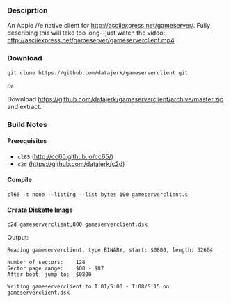 ### Desciprtion

An Apple //e native client for <http://asciiexpress.net/gameserver/>.  Fully describing this will take too long--just watch the video: <http://asciiexpress.net/gameserver/gameserverclient.mp4>.


### Download

```
git clone https://github.com/datajerk/gameserverclient.git
```

*or*

Download <https://github.com/datajerk/gameserverclient/archive/master.zip> and extract.


### Build Notes

#### Prerequisites

- `cl65` (<http://cc65.github.io/cc65/>)
- `c2d` (<https://github.com/datajerk/c2d>)


#### Compile
```
cl65 -t none --listing --list-bytes 100 gameserverclient.s
```

#### Create Diskette Image
```
c2d gameserverclient,800 gameserverclient.dsk
```

Output:

```
Reading gameserverclient, type BINARY, start: $0800, length: 32664

Number of sectors:    128
Sector page range:    $08 - $87
After boot, jump to:  $0800

Writing gameserverclient to T:01/S:00 - T:08/S:15 on gameserverclient.dsk
```

